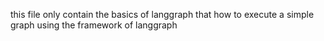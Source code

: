 this file only  contain the basics of langgraph that how to execute a simple graph using the framework of langgraph
